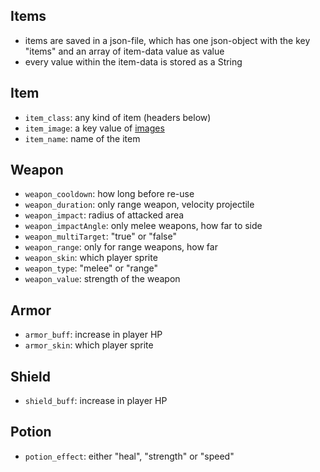 ## Items
- items are saved in a json-file, which has one json-object with the key "items" and an array of item-data value as value
- every value within the item-data is stored as a String

## Item
+ `item_class`: any kind of item (headers below)
+ `item_image`: a key value of [images](image_conventions.md)
+ `item_name`: name of the item

## Weapon
+ `weapon_cooldown`: how long before re-use
+ `weapon_duration`: only range weapon, velocity projectile
+ `weapon_impact`: radius of attacked area
+ `weapon_impactAngle`: only melee weapons, how far to side
+ `weapon_multiTarget`: "true" or "false"
+ `weapon_range`: only for range weapons, how far
+ `weapon_skin`: which player sprite
+ `weapon_type`: "melee" or "range"
+ `weapon_value`: strength of the weapon

## Armor
+ `armor_buff`: increase in player HP
+ `armor_skin`: which player sprite

## Shield
+ `shield_buff`: increase in player HP

## Potion
+ `potion_effect`: either "heal", "strength" or "speed"
